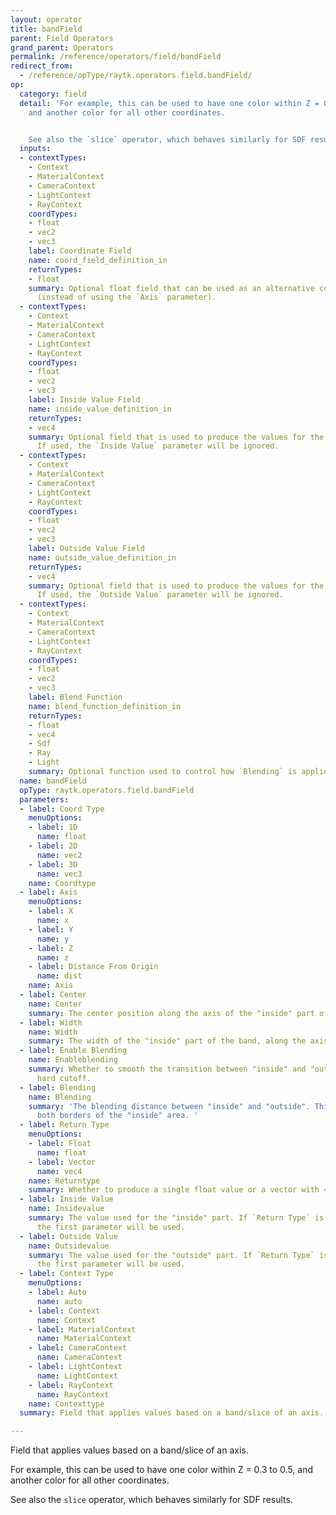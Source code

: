 ```yaml
---
layout: operator
title: bandField
parent: Field Operators
grand_parent: Operators
permalink: /reference/operators/field/bandField
redirect_from:
  - /reference/opType/raytk.operators.field.bandField/
op:
  category: field
  detail: 'For example, this can be used to have one color within Z = 0.3 to 0.5,
    and another color for all other coordinates.


    See also the `slice` operator, which behaves similarly for SDF results.'
  inputs:
  - contextTypes:
    - Context
    - MaterialContext
    - CameraContext
    - LightContext
    - RayContext
    coordTypes:
    - float
    - vec2
    - vec3
    label: Coordinate Field
    name: coord_field_definition_in
    returnTypes:
    - float
    summary: Optional float field that can be used as an alternative coordinate source
      (instead of using the `Axis` parameter).
  - contextTypes:
    - Context
    - MaterialContext
    - CameraContext
    - LightContext
    - RayContext
    coordTypes:
    - float
    - vec2
    - vec3
    label: Inside Value Field
    name: inside_value_definition_in
    returnTypes:
    - vec4
    summary: Optional field that is used to produce the values for the "inside" part.
      If used, the `Inside Value` parameter will be ignored.
  - contextTypes:
    - Context
    - MaterialContext
    - CameraContext
    - LightContext
    - RayContext
    coordTypes:
    - float
    - vec2
    - vec3
    label: Outside Value Field
    name: outside_value_definition_in
    returnTypes:
    - vec4
    summary: Optional field that is used to produce the values for the "outside" part.
      If used, the `Outside Value` parameter will be ignored.
  - contextTypes:
    - Context
    - MaterialContext
    - CameraContext
    - LightContext
    - RayContext
    coordTypes:
    - float
    - vec2
    - vec3
    label: Blend Function
    name: blend_function_definition_in
    returnTypes:
    - float
    - vec4
    - Sdf
    - Ray
    - Light
    summary: Optional function used to control how `Blending` is applied.
  name: bandField
  opType: raytk.operators.field.bandField
  parameters:
  - label: Coord Type
    menuOptions:
    - label: 1D
      name: float
    - label: 2D
      name: vec2
    - label: 3D
      name: vec3
    name: Coordtype
  - label: Axis
    menuOptions:
    - label: X
      name: x
    - label: Y
      name: y
    - label: Z
      name: z
    - label: Distance From Origin
      name: dist
    name: Axis
  - label: Center
    name: Center
    summary: The center position along the axis of the "inside" part of the band.
  - label: Width
    name: Width
    summary: The width of the "inside" part of the band, along the axis.
  - label: Enable Blending
    name: Enableblending
    summary: Whether to smooth the transition between "inside" and "outside" vs a
      hard cutoff.
  - label: Blending
    name: Blending
    summary: 'The blending distance between "inside" and "outside". This applies to
      both borders of the "inside" area. '
  - label: Return Type
    menuOptions:
    - label: Float
      name: float
    - label: Vector
      name: vec4
    name: Returntype
    summary: Whether to produce a single float value or a vector with 4 parts.
  - label: Inside Value
    name: Insidevalue
    summary: The value used for the "inside" part. If `Return Type` is `Float`, only
      the first parameter will be used.
  - label: Outside Value
    name: Outsidevalue
    summary: The value used for the "outside" part. If `Return Type` is `Float`, only
      the first parameter will be used.
  - label: Context Type
    menuOptions:
    - label: Auto
      name: auto
    - label: Context
      name: Context
    - label: MaterialContext
      name: MaterialContext
    - label: CameraContext
      name: CameraContext
    - label: LightContext
      name: LightContext
    - label: RayContext
      name: RayContext
    name: Contexttype
  summary: Field that applies values based on a band/slice of an axis.

---
```



Field that applies values based on a band/slice of an axis.

For example, this can be used to have one color within Z = 0.3 to 0.5, and another color for all other coordinates.

See also the `slice` operator, which behaves similarly for SDF results.